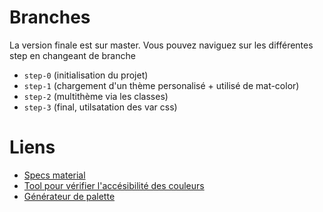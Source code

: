 # Branches

La version finale est sur master. Vous pouvez naviguez sur les différentes step en changeant de branche

- `step-0` (initialisation du projet)
- `step-1` (chargement d'un thème personalisé + utilisé de mat-color)
- `step-2` (multithème via les classes)
- `step-3` (final, utilsatation des var css)

# Liens

- [Specs material](https://material.io/archive/guidelines/style/color.html#color-color-palette)
- [Tool pour vérifier l'accésibilité des couleurs](https://material.io/tools/color/#!/?view.left=1&view.right=0&primary.color=7B1FA2&secondary.color=EC407A)
- [Générateur de palette](http://mcg.mbitson.com/#!?primary=%232399e5&accent=%23607d8b&themename=mcgtheme)
